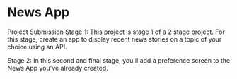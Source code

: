 # News App

Project Submission
Stage 1:
This project is stage 1 of a 2 stage project. For this stage, create an app to display recent news stories on a topic of your choice using an API.

Stage 2:
In this second and final stage, you'll add a preference screen to the News App you've already created.
